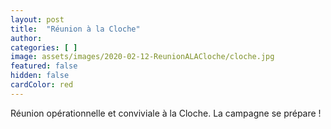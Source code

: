 ```yaml
---
layout: post
title:  "Réunion à la Cloche"
author: 
categories: [ ]
image: assets/images/2020-02-12-ReunionALACloche/cloche.jpg
featured: false
hidden: false
cardColor: red
---
```


Réunion opérationnelle et conviviale à la Cloche. La campagne se prépare !
